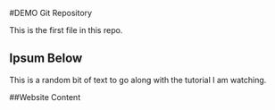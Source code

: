 #DEMO Git Repository

This is the first file in this repo.

## Ipsum Below

This is a random bit of text to go along with the tutorial I am watching.

##Website Content
